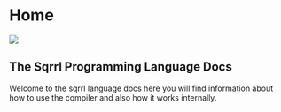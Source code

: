 # Home

![](https://raw.githubusercontent.com/Aleman778/sqrrl-lang/master/logo.png)

## The Sqrrl Programming Language Docs

Welcome to the sqrrl language docs here you will find information about how to use the compiler and also how it works internally.

